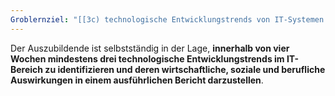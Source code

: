 ```yaml
---
Groblernziel: "[[3c) technologische Entwicklungstrends von IT-Systemen feststellen sowie ihre wirtschaftlichen, sozialen und beruflichen Auswirkungen aufzeigen]]"
---
```

Der Auszubildende ist selbstständig in der Lage, **innerhalb von vier Wochen mindestens drei technologische Entwicklungstrends im IT-Bereich zu identifizieren und deren wirtschaftliche, soziale und berufliche Auswirkungen in einem ausführlichen Bericht darzustellen**.